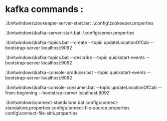 # kafka commands :

.\bin\windows\zookeeper-server-start.bat .\config\zookeeper.properties

.\bin\windows\kafka-server-start.bat .\config\server.properties


.\bin\windows\kafka-topics.bat --create --topic updateLocationOfCab --bootstrap-server localhost:9092

.\bin\windows\kafka-topics.bat --describe --topic quickstart-events --bootstrap-server localhost:9092

.\bin\windows\kafka-console-producer.bat --topic quickstart-events --bootstrap-server localhost:9092

.\bin\windows\kafka-console-consumer.bat --topic updateLocationOfCab --from-beginning --bootstrap-server localhost:9092

.\bin\windows\connect-standalone.bat config\connect-standalone.properties config\connect-file-source.properties config\connect-file-sink.properties
